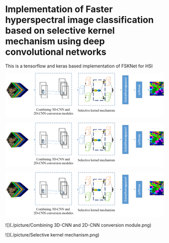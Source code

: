 # Implementation of Faster hyperspectral image classification based on selective kernel mechanism using deep convolutional networks

This is a tensorflow and keras based implementation of FSKNet for HSI 


 ![](./picture/FSKNet.png) 


 ![](./picture/FSKNet.png) 


 ![](./picture/FSKNet.png) 


 ![](./picture/Combining 3D-CNN and 2D-CNN conversion module.png)    

  
 ![](./picture/Selective kernel mechanism.png)  

